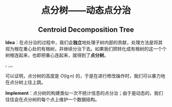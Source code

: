 <h1 style="text-align: center"> 点分树——动态点分治 </h1>

<h2 style="text-align: center"> Centroid Decomposition Tree </h2>



**Idea**：在点分治的过程中，我们会**独立**地处理子树内部的贡献，处理方法是将其视为根在重心处的有根树，并继续分治下去。如果我们把转化成有根树的这一个个树根连起来，也即把重心连起来，就得到了**点分树**。

<img src="https://images.cnblogs.com/cnblogs_com/Khada-Jhin/1295149/o_QQ%E5%9B%BE%E7%89%8720181210091537.png" style="zoom: 33%;" />

<img src="https://images.cnblogs.com/cnblogs_com/Khada-Jhin/1295149/o_QQ%E5%9B%BE%E7%89%8720181210091737.png" alt="img" style="zoom:33%;" />

可以证明，点分树的高度是 $O(\lg n)$ 的，于是在进行修改操作时，我们可以暴力地在点分树上往上跳。

**Implement**：点分树的构建类似一次不统计信息的点分治；由于是动态的，我们往往会在点分树的每个点上维护一个数据结构。

